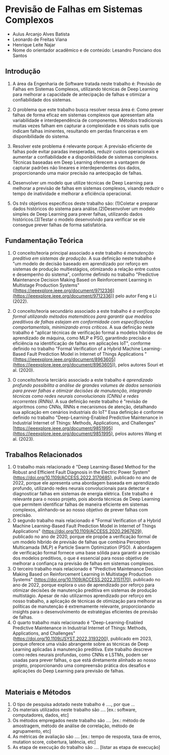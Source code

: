 # Previsão de Falhas em Sistemas Complexos 

* Aulus Arcanjo Alves Batista
* Leonardo de Freitas Viana
* Henrique Leite Najar
* Nome do orientador acadêmico e de conteúdo: Lesandro Ponciano dos Santos


## Introdução

1. A área da Engenharia de Software tratada neste trabalho é: Previsão de Falhas em Sistemas Complexos, utilizando técnicas de Deep Learning para melhorar a capacidade de antecipação de falhas e otimizar a confiabilidade dos sistemas.

2. O problema que este trabalho busca resolver nessa área é: Como prever falhas de forma eficaz em sistemas complexos que apresentam alta variabilidade e interdependência de componentes. Métodos tradicionais muitas vezes falham em capturar a complexidade e os sinais sutis que indicam falhas iminentes, resultando em perdas financeiras e em disponibilidade do sistema.

3. Resolver este problema é relevante porque: A previsão eficiente de falhas pode evitar paradas inesperadas, reduzir custos operacionais e aumentar a confiabilidade e a disponibilidade de sistemas complexos. Técnicas baseadas em Deep Learning oferecem a vantagem de capturar padrões não lineares e interdependentes dos dados, proporcionando uma maior precisão na antecipação de falhas.

4. Desenvolver um modelo que utilize técnicas de Deep Learning para melhorar a previsão de falhas em sistemas complexos, visando reduzir o tempo de inatividade e melhorar a eficiência operacional. 

5. Os *três* objetivos específicos deste trabalho são: (1)Coletar e preparar dados históricos do sistema para análise.(2)Desenvolver um modelo simples de Deep Learning para prever falhas, utilizando dados históricos.(3)Testar o modelo desenvolvido para verificar se ele consegue prever falhas de forma satisfatória.

## Fundamentação Teórica

1. O conceito/teoria principal associado a este trabalho é _manutenção preditiva em sistemas de produção_. A sua definição neste trabalho é "um modelo de decisão baseado em aprendizado por reforço em sistemas de produção multiestágios, otimizando a relação entre custos e desempenho do sistema​", conforme definido no trabalho "Predictive Maintenance Decision Making Based
on Reinforcement Learning in Multistage Production Systems" ([https://ieeexplore.ieee.org/document/9712336](https://ieeexplore.ieee.org/document/9712336)) pelo autor Feng e Li (2022).

2. O conceito/teoria secundário associado a este trabalho é _a verificação formal utilizando métodos matemáticos para garantir que modelos preditivos de falhas estejam em conformidade com especificações comportamentais, minimizando erros críticos_. A sua definição neste trabalho é "aplicar técnicas de verificação formal a modelos híbridos de aprendizado de máquina, como MLP e PSO, garantindo precisão e eficiência na identificação de falhas em aplicações IoT​", conforme definido no trabalho "Formal Verification of a Hybrid Machine Learning-Based Fault Prediction Model in Internet of Things Applications " ([https://ieeexplore.ieee.org/document/8963605](https://ieeexplore.ieee.org/document/8963605)), pelos autores Souri et al. (2020).

3. O conceito/teoria terciário associado a este trabalho é _aprendizado profundo possibilita a análise de grandes volumes de dados sensoriais para prever falhas e otimizar decisões de manutenção, integrando técnicas como redes neurais convolucionais (CNNs) e redes recorrentes (RNNs)_. A sua definição neste trabalho é "revisão de algoritmos como CNNs, RNNs e mecanismos de atenção, detalhando sua aplicação em cenários industriais do IoT​" Essa definição é conforme definido no trabalho "Deep-Learning-Enabled Predictive Maintenance in Industrial Internet of Things: Methods, Applications, and Challenges" [https://ieeexplore.ieee.org/document/9851995](https://ieeexplore.ieee.org/document/9851995), pelos autores Wang et al. (2023).

## Trabalhos Relacionados

1. O trabalho mais relacionado é "Deep Learning-Based Method for the Robust and Efficient Fault Diagnosis in the Electric Power System" (https://doi.org/10.1109/ACCESS.2022.3170685), publicado no ano de 2022, porque ele apresenta uma abordagem baseada em aprendizado profundo, utilizando redes neurais convolucionais para detectar e diagnosticar falhas em sistemas de energia elétrica. Este trabalho é relevante para o nosso projeto, pois aborda técnicas de Deep Learning que permitem identificar falhas de maneira eficiente em sistemas complexos, alinhando-se ao nosso objetivo de prever falhas com precisão.<br/>
2. O segundo trabalho mais relacionado é "Formal Verification of a Hybrid Machine Learning-Based Fault Prediction Model in Internet of Things Applications" (https://doi.org/10.1109/ACCESS.2020.2967629), publicado no ano de 2020, porque ele propõe a verificação formal de um modelo híbrido de previsão de falhas que combina Perceptron Multicamada (MLP) e Particle Swarm Optimization (PSO). A abordagem de verificação formal fornece uma base sólida para garantir a precisão dos modelos preditivos, o que é essencial para nosso objetivo de melhorar a confiança na previsão de falhas em sistemas complexos.<br/>
3. O terceiro trabalho mais relacionado é "Predictive Maintenance Decision Making Based on Reinforcement Learning in Multistage Production Systems" (https://doi.org/10.1109/ACCESS.2022.3151170), publicado no ano de 2022, porque explora o uso de aprendizado por reforço para otimizar decisões de manutenção preditiva em sistemas de produção multistágio. Apesar de não utilizarmos aprendizado por reforço em nosso trabalho, a aplicação de técnicas de otimização para melhorar as políticas de manutenção é extremamente relevante, proporcionando insights para o desenvolvimento de estratégias eficientes de previsão de falhas.<br/>
4. O quarto trabalho mais relacionado é "Deep-Learning-Enabled Predictive Maintenance in Industrial Internet of Things: Methods, Applications, and Challenges" (https://doi.org/10.1109/JSYST.2022.3193200), publicado em 2023, porque oferece uma visão abrangente sobre as técnicas de Deep Learning aplicadas à manutenção preditiva. Este trabalho descreve como redes neurais profundas, como CNNs e LSTMs, podem ser usadas para prever falhas, o que está diretamente alinhado ao nosso projeto, proporcionando uma compreensão prática dos desafios e aplicações do Deep Learning para previsão de falhas.<br/><br/>

## Materiais e Métodos

1. O tipo de pesquisa adotado neste trabalho é ...., por que ...
1. Os materiais utilizados neste trabalho são .... [ex.: software, computadores, dados, etc]
1. Os métodos empregados neste trabalho são .... [ex.: método de amostragem, método de análise de correlação, método de agrupamento, etc]
1. As métricas de avaliação são .... [ex.: tempo de resposta, taxa de erros, mutation score, cobertura, latência, etc]
1. As etapa de execução do trabalho são .... [listar as etapa de execução]
